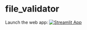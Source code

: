# file_validator


Launch the web app:
[![Streamlit App](https://static.streamlit.io/badges/streamlit_badge_black_white.svg)](https://share.streamlit.io/julian-atlasovich-iris/file-validator/main/app.py)
